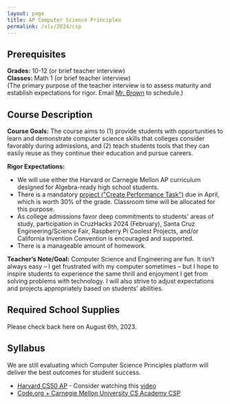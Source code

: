 ```yaml
---
layout: page
title: AP Computer Science Principles
permalink: /slv/2024/csp
---
```

## Prerequisites

**Grades:** 10-12 (or brief teacher interview)
<br>
**Classes:** Math 1 (or brief teacher interview)
<br>
(The primary purpose of the teacher interview is to assess maturity and establish expectations for rigor. Email [Mr. Brown](mailto:ebrown@slvusd.org) to schedule.)

## Course Description

**Course Goals:** The course aims to (1) provide students with opportunities to learn and demonstrate computer science skills that colleges consider favorably during admissions, and (2) teach students tools that they can easily reuse as they continue their education and pursue careers. 

**Rigor Expectations:**
* We will use either the Harvard or Carnegie Mellon AP curriculum designed for Algebra-ready high school students.
* There is a mandatory [project ("Create Performance Task")](https://apcentral.collegeboard.org/media/pdf/ap-csp-student-task-directions.pdf) due in April, which is worth 30% of the grade. Classroom time will be allocated for this purpose.
* As college admissions favor deep commitments to students' areas of study, participation in CruzHacks 2024 (February), Santa Cruz Engineering/Science Fair, Raspberry Pi Coolest Projects, and/or California Invention Convention is encouraged and supported.
* There is a manageable amount of homework.

**Teacher’s Note/Goal:** Computer Science and Engineering are fun. It isn't always easy – I get frustrated with my computer sometimes – but I hope to inspire students to experience the same thrill and enjoyment I get from solving problems with technology. I will also strive to adjust expectations and projects appropriately based on students' abilities.

## Required School Supplies

Please check back here on August 6th, 2023.

## Syllabus

We are still evaluating which Computer Science Principles platform will deliver the best outcomes for student success.

* [Harvard CS50 AP](https://cs50.harvard.edu/ap/2024/) - Consider watching this [video](https://youtu.be/tZxLMIk_SaY)
* [Code.org + Carnegie Mellon University CS Academy CSP](https://drive.google.com/drive/folders/1H0xDreMoCDCHqKAetrdl1OfsV5Nkg7n5)
